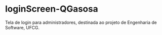 # loginScreen-QGasosa
 Tela de login para administradores, destinada ao projeto de Engenharia de Software, UFCG.
